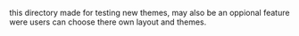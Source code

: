 this directory made for testing new themes, may also be an oppional feature were users can choose there own layout and themes.
